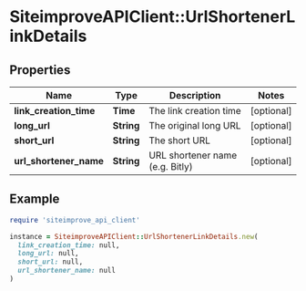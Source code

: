 # SiteimproveAPIClient::UrlShortenerLinkDetails

## Properties

| Name | Type | Description | Notes |
| ---- | ---- | ----------- | ----- |
| **link_creation_time** | **Time** | The link creation time | [optional] |
| **long_url** | **String** | The original long URL | [optional] |
| **short_url** | **String** | The short URL | [optional] |
| **url_shortener_name** | **String** | URL shortener name (e.g. Bitly) | [optional] |

## Example

```ruby
require 'siteimprove_api_client'

instance = SiteimproveAPIClient::UrlShortenerLinkDetails.new(
  link_creation_time: null,
  long_url: null,
  short_url: null,
  url_shortener_name: null
)
```

